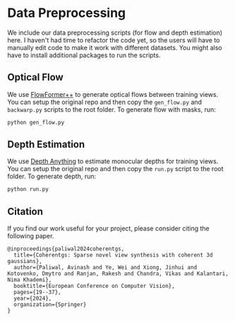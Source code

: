 # Data Preprocessing
We include our data preprocessing scripts (for flow and depth estimation) here. I haven't had time to refactor the code yet, so the users will have to manually edit code to make it work with different datasets. You might also have to install additional packages to run the scripts.

## Optical Flow
We use [FlowFormer++](https://github.com/XiaoyuShi97/FlowFormerPlusPlus) to generate optical flows between training views. You can setup the original repo and then copy the `gen_flow.py` and `backwarp.py` scripts to the root folder. To generate flow with masks, run:

```bash
python gen_flow.py
```

## Depth Estimation
We use [Depth Anything](https://github.com/LiheYoung/Depth-Anything) to estimate monocular depths for training views. You can setup the original repo and then copy the `run.py` script to the root folder. To generate depth, run:

```bash
python run.py
```


## Citation
If you find our work useful for your project, please consider citing the following paper.
```
@inproceedings{paliwal2024coherentgs,
  title={Coherentgs: Sparse novel view synthesis with coherent 3d gaussians},
  author={Paliwal, Avinash and Ye, Wei and Xiong, Jinhui and Kotovenko, Dmytro and Ranjan, Rakesh and Chandra, Vikas and Kalantari, Nima Khademi},
  booktitle={European Conference on Computer Vision},
  pages={19--37},
  year={2024},
  organization={Springer}
}
```
